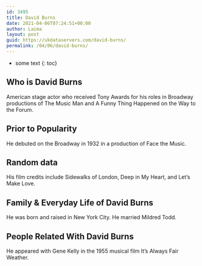 ```yaml
---
id: 3495
title: David Burns
date: 2021-04-06T07:24:51+00:00
author: Laima
layout: post
guid: https://ukdataservers.com/david-burns/
permalink: /04/06/david-burns/
---
```


* some text
{: toc}


## Who is David Burns
                  
                  
                  
American stage actor who received Tony Awards for his roles in Broadway productions of The Music Man and A Funny Thing Happened on the Way to the Forum. 
                  
              
            
              
            
                
                
                
## Prior to Popularity
                  
                  
                  
He debuted on the Broadway in 1932 in a production of Face the Music.
                  
              
            
              
            
                
                
                
## Random data
                  
                  
                  
His film credits include Sidewalks of London, Deep in My Heart, and Let&#8217;s Make Love.
                  
              
            
              
            
                
                
                
## Family & Everyday Life of David Burns
                  
                  
                  
He was born and raised in New York City. He married Mildred Todd.
                  
              
            
              
            
                
                
                
## People Related With David Burns
                  
                  
                  
He appeared with Gene Kelly in the 1955 musical film It&#8217;s Always Fair Weather.
                  
              
            
              
            
                
              
            
              
              
            
            
              
            
          
          
          